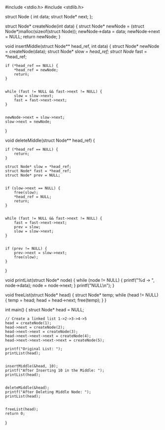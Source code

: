 #include <stdio.h>
#include <stdlib.h>

struct Node {
    int data;
    struct Node* next;
};


struct Node* createNode(int data) {
    struct Node* newNode = (struct Node*)malloc(sizeof(struct Node));
    newNode->data = data;
    newNode->next = NULL;
    return newNode;
}


void insertMiddle(struct Node** head_ref, int data) {
    struct Node* newNode = createNode(data);
    struct Node* slow = *head_ref;
    struct Node* fast = *head_ref;

   
    if (*head_ref == NULL) {
        *head_ref = newNode;
        return;
    }

   
    while (fast != NULL && fast->next != NULL) {
        slow = slow->next;
        fast = fast->next->next;
    }

 
    newNode->next = slow->next;
    slow->next = newNode;
}


void deleteMiddle(struct Node** head_ref) {
    
    if (*head_ref == NULL) {
        return;
    }

    struct Node* slow = *head_ref;
    struct Node* fast = *head_ref;
    struct Node* prev = NULL;

    
    if (slow->next == NULL) {
        free(slow);
        *head_ref = NULL;
        return;
    }

    
    while (fast != NULL && fast->next != NULL) {
        fast = fast->next->next;
        prev = slow;
        slow = slow->next;
    }

    
    if (prev != NULL) {
        prev->next = slow->next;
        free(slow);
    }
}


void printList(struct Node* node) {
    while (node != NULL) {
        printf("%d -> ", node->data);
        node = node->next;
    }
    printf("NULL\n");
}


void freeList(struct Node* head) {
    struct Node* temp;
    while (head != NULL) {
        temp = head;
        head = head->next;
        free(temp);
    }
}


int main() {
    struct Node* head = NULL;

    // Create a linked list 1->2->3->4->5
    head = createNode(1);
    head->next = createNode(2);
    head->next->next = createNode(3);
    head->next->next->next = createNode(4);
    head->next->next->next->next = createNode(5);

    printf("Original List: ");
    printList(head);

   
    insertMiddle(&head, 10);
    printf("After Inserting 10 in the Middle: ");
    printList(head);

    
    deleteMiddle(&head);
    printf("After Deleting Middle Node: ");
    printList(head);

   
    freeList(head);
    return 0;
}